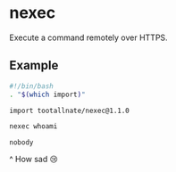 # nexec

Execute a command remotely over HTTPS.

## Example

```bash
#!/bin/bash
. "$(which import)"

import tootallnate/nexec@1.1.0

nexec whoami
```

```
nobody
```

^ How sad 😢
